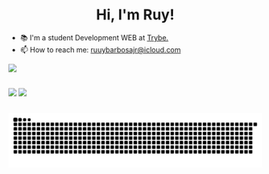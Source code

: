 <h1 align="center">Hi, I'm Ruy!</h1>

- :books: I'm a student Development WEB at <a href="https://www.betrybe.com/">Trybe.</a> <br>
- 📫 How to reach me: ruuybarbosajr@icloud.com

<div>
  <a href="https://github.com/Ruuybarbosajr">
  <img height="180em" src="https://github-readme-stats.vercel.app/api?username=Ruuybarbosajr&show_icons=true&theme=merko&include_all_commits=true&count_private=true"/>
</div>

##


  <a href="https://www.instagram.com/ruuybarbosajr/" target="_blank"><img src="https://img.shields.io/badge/-Instagram-%23E4405F?style=for-the-badge&logo=instagram&logoColor=white" target="_blank"></a>
  <a href="https://www.linkedin.com/in/ruybarbosajr/" target="_blank"><img src="https://img.shields.io/badge/-LinkedIn-%230077B5?style=for-the-badge&logo=linkedin&logoColor=white" target="_blank"></a> 
##
![Snake animation](https://github.com/Ruuybarbosajr/Ruuybarbosajr/blob/output/github-contribution-grid-snake.svg)

 
